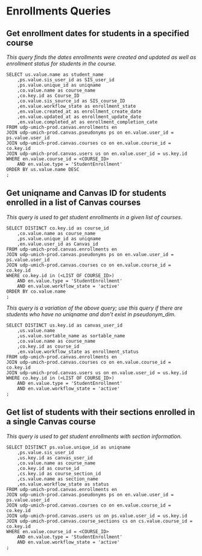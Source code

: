 # Enrollments Queries

## Get enrollment dates for students in a specified course

*This query finds the dates enrollments were created and updated as well as enrollment status for students in the course.*

```
SELECT us.value.name as student_name
    ,ps.value.sis_user_id as SIS_user_id
    ,ps.value.unique_id as uniqname
    ,co.value.name as course_name
    ,co.key.id as Course_ID
    ,co.value.sis_source_id as SIS_course_ID
    ,en.value.workflow_state as enrollment_state
    ,en.value.created_at as enrollment_create_date
    ,en.value.updated_at as enrollment_update_date
    ,en.value.completed_at as enrollment_completion_cate
FROM udp-umich-prod.canvas.enrollments en
JOIN udp-umich-prod.canvas.pseudonyms ps on en.value.user_id = ps.value.user_id
JOIN udp-umich-prod.canvas.courses co on en.value.course_id = co.key.id
JOIN udp-umich-prod.canvas.users us on en.value.user_id = us.key.id
WHERE en.value.course_id = <COURSE_ID>
    AND en.value.type = 'StudentEnrollment'
ORDER BY us.value.name DESC
;
```

## Get uniqname and Canvas ID for students enrolled in a list of Canvas courses

*This query is used to get student enrollments in a given list of courses.*

```
SELECT DISTINCT co.key.id as course_id
    ,co.value.name as course_name
    ,ps.value.unique_id as uniqname
    ,en.value.user_id as Canvas_id
FROM udp-umich-prod.canvas.enrollments en
JOIN udp-umich-prod.canvas.pseudonyms ps on en.value.user_id = ps.value.user_id
JOIN udp-umich-prod.canvas.courses co on en.value.course_id = co.key.id
WHERE co.key.id in (<LIST OF COURSE_ID>)
    AND en.value.type = 'StudentEnrollment'
    AND en.value.workflow_state = 'active'
ORDER BY co.value.name
;
```

*This query is a variation of the above query; use this query if there are students who have no uniqname and don't exist in pseudonym_dim.*
```
SELECT DISTINCT us.key.id as canvas_user_id
    ,us.value.name
    ,us.value.sortable_name as sortable_name
    ,co.value.name as course_name
    ,co.key.id as course_id
    ,en.value.workflow_state as enrollment_status
FROM udp-umich-prod.canvas.enrollments en
JOIN udp-umich-prod.canvas.courses co on en.value.course_id = co.key.id
JOIN udp-umich-prod.canvas.users us on en.value.user_id = us.key.id
WHERE co.key.id in (<LIST OF COURSE_ID>)
    AND en.value.type = 'StudentEnrollment'
    AND en.value.workflow_state = 'active'
;
```

## Get list of students with their sections enrolled in a single Canvas course

*This query is used to get student enrollments with section information.*

```
SELECT DISTINCT ps.value.unique_id as uniqname
    ,ps.value.sis_user_id
    ,us.key.id as canvas_user_id
    ,co.value.name as course_name
    ,co.key.id as course_id
    ,cs.key.id as course_section_id
    ,cs.value.name as section_name
    ,en.value.workflow_state as status
FROM udp-umich-prod.canvas.enrollments en
JOIN udp-umich-prod.canvas.pseudonyms ps on en.value.user_id = ps.value.user_id
JOIN udp-umich-prod.canvas.courses co on en.value.course_id = co.key.id
JOIN udp-umich-prod.canvas.users us on ps.value.user_id = us.key.id
JOIN udp-umich-prod.canvas.course_sections cs on cs.value.course_id = co.key.id
WHERE en.value.course_id = <COURSE_ID>
    AND en.value.type = 'StudentEnrollment'
    AND en.value.workflow_state = 'active'
;
    